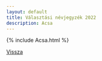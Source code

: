 ```yaml
---
layout: default
title: Választási névjegyzék 2022
description: Acsa
---
```


{% include Acsa.html %}

[Vissza](./)